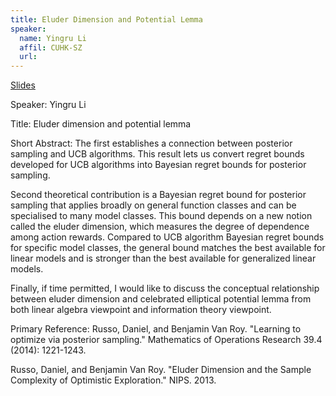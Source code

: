 ```yaml
---
title: Eluder Dimension and Potential Lemma
speaker:
  name: Yingru Li
  affil: CUHK-SZ
  url: 
--- 
```


[Slides](/static/files/SP21-Slides/RL-Theory-2021-03-12-Eluder.pdf)

Speaker: Yingru Li

Title: Eluder dimension and potential lemma

Short Abstract:
The first establishes a connection between posterior sampling and UCB algorithms. This result lets us convert regret bounds developed for UCB algorithms into Bayesian regret bounds for posterior sampling.

Second theoretical contribution is a Bayesian regret bound for posterior sampling that applies broadly on general function classes and can be specialised to many model classes.
This bound depends on a new notion called the eluder dimension, which measures the degree of dependence among action rewards. Compared to UCB algorithm Bayesian regret bounds for specific model classes, the general bound matches the best available for linear models and is stronger than the best available for generalized linear models.

Finally, if time permitted, I would like to discuss the conceptual relationship between eluder dimension and celebrated elliptical potential lemma from both linear algebra viewpoint and information theory viewpoint.

Primary Reference:
Russo, Daniel, and Benjamin Van Roy. "Learning to optimize via posterior sampling." Mathematics of Operations Research 39.4 (2014): 1221-1243.

Russo, Daniel, and Benjamin Van Roy. "Eluder Dimension and the Sample Complexity of Optimistic Exploration." NIPS. 2013.

<!-- Supplementary Reference:
Lu, Xiuyuan, and Benjamin Van Roy. "Information-theoretic confidence bounds for reinforcement learning." arXiv preprint arXiv:1911.09724 (2019).
Carpentier, Alexandra, Claire Vernade, and Yasin Abbasi-Yadkori. "The Elliptical Potential Lemma Revisited." arXiv preprint arXiv:2010.10182 (2020).
Hamidi, Nima, and Mohsen Bayati. "The Randomized Elliptical Potential Lemma with an Application to Linear Thompson Sampling." arXiv preprint arXiv:2102.07987 (2021). -->